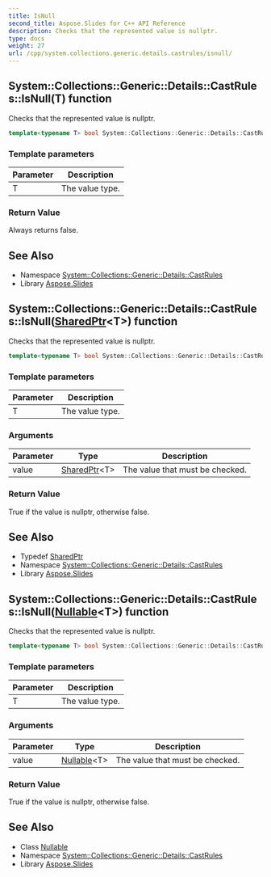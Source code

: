 ```yaml
---
title: IsNull
second_title: Aspose.Slides for C++ API Reference
description: Checks that the represented value is nullptr.
type: docs
weight: 27
url: /cpp/system.collections.generic.details.castrules/isnull/
---
```

## System::Collections::Generic::Details::CastRules::IsNull(T) function


Checks that the represented value is nullptr.

```cpp
template<typename T> bool System::Collections::Generic::Details::CastRules::IsNull(T)
```


### Template parameters

| Parameter | Description |
| --- | --- |
| T | The value type. |

### Return Value

Always returns false.

## See Also

* Namespace [System::Collections::Generic::Details::CastRules](../)
* Library [Aspose.Slides](../../)
## System::Collections::Generic::Details::CastRules::IsNull([SharedPtr](../../system/sharedptr/)\<T\>) function


Checks that the represented value is nullptr.

```cpp
template<typename T> bool System::Collections::Generic::Details::CastRules::IsNull(SharedPtr<T> value)
```


### Template parameters

| Parameter | Description |
| --- | --- |
| T | The value type. |

### Arguments

| Parameter | Type | Description |
| --- | --- | --- |
| value | [SharedPtr](../../system/sharedptr/)\<T\> | The value that must be checked. |

### Return Value

True if the value is nullptr, otherwise false.

## See Also

* Typedef [SharedPtr](../../system/sharedptr/)
* Namespace [System::Collections::Generic::Details::CastRules](../)
* Library [Aspose.Slides](../../)
## System::Collections::Generic::Details::CastRules::IsNull([Nullable](../../system/nullable/)\<T\>) function


Checks that the represented value is nullptr.

```cpp
template<typename T> bool System::Collections::Generic::Details::CastRules::IsNull(Nullable<T> value)
```


### Template parameters

| Parameter | Description |
| --- | --- |
| T | The value type. |

### Arguments

| Parameter | Type | Description |
| --- | --- | --- |
| value | [Nullable](../../system/nullable/)\<T\> | The value that must be checked. |

### Return Value

True if the value is nullptr, otherwise false.

## See Also

* Class [Nullable](../../system/nullable/)
* Namespace [System::Collections::Generic::Details::CastRules](../)
* Library [Aspose.Slides](../../)
